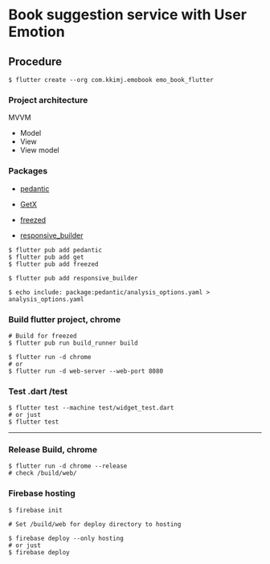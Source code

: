 # Book suggestion service with User Emotion

## Procedure
```
$ flutter create --org com.kkimj.emobook emo_book_flutter
```

### Project architecture
MVVM
* Model
* View
* View model


### Packages
* [pedantic](https://pub.dev/packages/pedantic)
* [GetX](https://pub.dev/packages/get)
* [freezed](https://pub.dev/packages/freezed)

* [responsive_builder](https://pub.dev/packages/responsive_builder)

```
$ flutter pub add pedantic
$ flutter pub add get
$ flutter pub add freezed

$ flutter pub add responsive_builder

$ echo include: package:pedantic/analysis_options.yaml > analysis_options.yaml
```



### Build flutter project, chrome 
```
# Build for freezed
$ flutter pub run build_runner build

$ flutter run -d chrome
# or
$ flutter run -d web-server --web-port 8080
```

### Test .dart /test
```
$ flutter test --machine test/widget_test.dart
# or just
$ flutter test
```

---

### Release Build, chrome
```
$ flutter run -d chrome --release
# check /build/web/
```

### Firebase hosting
```
$ firebase init

# Set /build/web for deploy directory to hosting

$ firebase deploy --only hosting
# or just
$ firebase deploy
```

